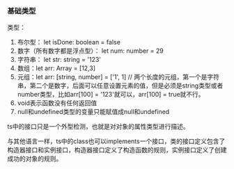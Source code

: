 ### 基础类型
类型：

1. 布尔型： let isDone: boolean = false
2. 数字（所有数字都是浮点型）： let num: number = 29
3. 字符串： let str: string = '123'
4. 数组：let arr: Array<number> = [12,3]
5. 元组：let arr: [string, number] = ['1', 1] // 两个长度的元组，第一个是字符串，第二个是数字，后面可以任意设置元素的值，但是必须是string类型或者number类型，比如arr[100] = '123'就可以，arr[100] = true就不行。
6. void表示函数没有任何返回值
7. null和undefined类型的变量只能赋值成null和undefined


ts中的接口只是一个外型检测，也就是对对象的属性类型进行描述。

与其他语言一样，ts中的class也可以implements一个接口，类的接口定义包含了构造器接口和实例接口，构造器接口定义了构造函数的规则，实例接口定义了创建成功的对象的规则。

